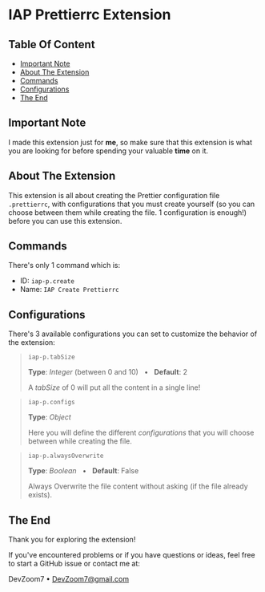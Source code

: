 # IAP Prettierrc Extension

## Table Of Content

* [Important Note](#important-note)
* [About The Extension](#about-the-extension)
* [Commands](#commands)
* [Configurations](#configurations)
* [The End](#the-end)

## Important Note

I made this extension just for **me**, so make sure that this extension is what you are looking for before spending your valuable **time** on it.

## About The Extension

This extension is all about creating the Prettier configuration file `.prettierrc`, with configurations that you must create yourself (so you can choose between them while creating the file. 1 configuration is enough!) before you can use this extension.

## Commands

There's only 1 command which is:

* ID: `iap-p.create`
* Name: `IAP Create Prettierrc`

## Configurations

There's 3 available configurations you can set to customize the behavior of the extension:

> `iap-p.tabSize`
>
> **Type**: *Integer* (between 0 and 10) &nbsp; • &nbsp; **Default**: 2
>
> A *tabSize* of 0 will put all the content in a single line!

> `iap-p.configs`
>
> **Type**: *Object*
>
> Here you will define the different *configurations* that you will choose between while creating the file.

> `iap-p.alwaysOverwrite`
>
> **Type**: *Boolean* &nbsp; • &nbsp; **Default**: False
>
> Always Overwrite the file content without asking (if the file already exists).

## The End

Thank you for exploring the extension!

If you've encountered problems or if you have questions or ideas, feel free to start a GitHub issue or contact me at:

DevZoom7 • DevZoom7@gmail.com
